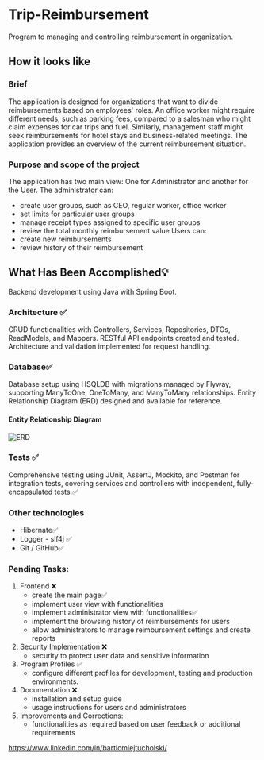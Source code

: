 # Trip-Reimbursement
Program to managing and controlling reimbursement in organization.

## How it looks like
### Brief
The application is designed for organizations that want to divide reimbursements
based on employees' roles. An office worker might require different needs, such as parking fees, compared to a salesman who might claim expenses for car trips and fuel. Similarly, management staff might seek reimbursements for hotel stays and business-related meetings.
The application provides an overview of the current reimbursement situation. 
### Purpose and scope of the project
The application has two main view: One for Administrator and another for the User. 
The administrator can:
 - create user groups, such as CEO, regular worker, office worker
 - set limits for particular user groups
 - manage receipt types assigned to specific user groups
 - review the total monthly reimbursement value
Users can:
 - create new reimbursements
 - review history of their reimbursement
## What Has Been Accomplished💡
Backend development using Java with Spring Boot.
### Architecture ✅
CRUD functionalities with Controllers, Services, Repositories, DTOs, ReadModels, and Mappers. RESTful API endpoints created and tested. Architecture and validation implemented for request handling.
### Database✅
Database setup using HSQLDB with migrations managed by Flyway, supporting ManyToOne, OneToMany, and ManyToMany relationships. Entity Relationship Diagram (ERD) designed and available for reference.
#### Entity Relationship Diagram
![ERD](https://github.com/GitHub-BartekT/Trip-Reimbursement-Calculation/assets/119587290/7d93431f-b973-464b-8cc4-88265b5fb824)
### Tests ✅
Comprehensive testing using JUnit, AssertJ, Mockito, and Postman for integration tests, covering services and controllers with independent, fully-encapsulated tests.✅
### Other technologies
- Hibernate✅
- Logger - slf4j ✅
- Git / GitHub✅
### Pending Tasks:  
1. Frontend ❌
   - create the main page✅
   - implement user view with functionalities
   - implement administrator view with functionalities✅
   - implement the browsing history of reimbursements for users
   - allow administrators to manage reimbursement settings and create reports
2. Security Implementation ❌
   - security to protect user data and sensitive information
3. Program Profiles ✅
   - configure different profiles for development, testing and production environments.
4. Documentation ❌
   - installation and setup guide
   - usage instructions for users and administrators
5. Improvements and Corrections:
   - functionalities as required based on user feedback or additional requirements


https://www.linkedin.com/in/bartlomiejtucholski/


 
